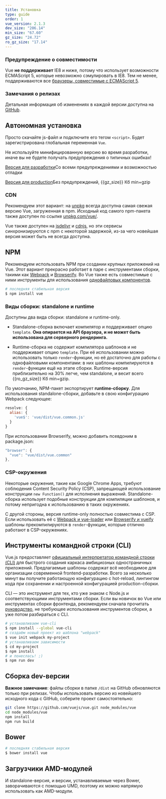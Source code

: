 ```yaml
---
title: Установка
type: guide
order: 1
vue_version: 2.1.3
dev_size: "206.14"
min_size: "67.60"
gz_size: "24.72"
ro_gz_size: "17.14"
---
```


### Предупреждение о cовместимости

Vue **не поддерживает** IE8 и ниже, потому что использует возможности ECMAScript 5, которые невозможно сэмулировать в IE8. Тем не менее, поддерживаются все [браузеры, совместимые с ECMAScript 5](http://caniuse.com/#feat=es5).

### Замечания о релизах

Детальная информация об изменениях в каждой версии доступна на [GitHub](https://github.com/vuejs/vue/releases).

## Автономная установка

Просто скачайте js-файл и подключите его тегом `<script>`. Будет зарегистрирована глобальная переменная `Vue`.

<p class="tip">Не используйте минифицированную версию во время разработки, иначе вы не будете получать предупреждения о типичных ошибках!</p>

<div id="downloads">
<a class="button" href="/js/vue.js" download>Версия для разработки</a><span class="light info">Со всеми  предупреждениями и возможностью отладки</span>

<a class="button" href="/js/vue.min.js" download>Версия для production</a><span class="light info">Без предупреждений, {{gz_size}} Кб min+gzip</span>
</div>

### CDN

Рекомендуем этот вариант: на [unpkg](https://unpkg.com/vue/dist/vue.js) всегда доступна самая свежая версию Vue, загруженная в npm. Исходный код самого npm-пакета также доступен по ссылке [unpkg.com/vue/](https://unpkg.com/vue/).

Vue также доступен на [jsdelivr](//cdn.jsdelivr.net/vue/{{vue_version}}/vue.js) и [cdnjs](//cdnjs.cloudflare.com/ajax/libs/vue/{{vue_version}}/vue.js), но эти сервисы синхронизируются с npm с некоторой задержкой, из-за чего новейшая версия может быть не всегда доступна.

## NPM

Рекомендуем использовать NPM при создании крупных приложений на Vue. Этот вариант прекрасно работает в паре с инструментами сборки, такими как [Webpack](http://webpack.github.io/) и [Browserify](http://browserify.org/). Во Vue также есть совместимые с ними инструменты для использования [однофайловых компонентов](single-file-components.html).

``` bash
# последняя стабильная версия
$ npm install vue
```

### Виды сборки: standalone и runtime

Доступны два вида сборки: standalone и runtime-only.

- Standalone-сборка включает компилятор и поддерживает опцию `template`. **Она опирается на API браузера, и не может быть использована для серверного рендеринга.**

- Runtime-сборка не содержит компилятора шаблонов и не поддерживает опцию `template`. При её использовании можно использовать только `render`-функции, но её достаточно для работы с однофайловыми компонентами: в них шаблоны компилируются в `render`-функции ещё на этапе сборки. Runtime-версия приблизительно на 30% легче, чем standalone, и весит всего {{ro_gz_size}} Кб min+gzip.

По умолчанию, NPM-пакет экспортирует **runtime-сборку**. Для использования standalone-сборки, добавьте в свою конфигурацию Webpack следующее:

``` js
resolve: {
  alias: {
    'vue$': 'vue/dist/vue.common.js'
  }
}
```

При использовании Browserify, можно добавить псевдоним в package.json:

``` js
"browser": {
  "vue": "vue/dist/vue.common"
},
```

### CSP-окружения

Некоторые окружения, такие как Google Chrome Apps, требуют соблюдения Content Security Policy (CSP), запрещающей использование конструкции `new Function()` для исполнения выражений. Standalone-сборка использует подобные конструкции для компиляции шаблонов, и потому непригодна к использованию в таких окружениях.

С другой стороны, версия runtime-only полностью совместима с CSP. Если использовать её с [Webpack и vue-loader](https://github.com/vuejs-templates/webpack-simple) или [Browserify и vueify](https://github.com/vuejs-templates/browserify-simple) шаблоны прекомпилируются в `render`-функции, которые отлично работают в CSP-окружениях.

## Инструменты командной строки (CLI)

Vue.js предоставляет [официальный интерпретатор командной строки (CLI)](https://github.com/vuejs/vue-cli) для быстрого создания каркаса амбициозных одностраничных приложений. Предлагаемые шаблоны содержат всё необходимое для организации современной frontend-разработки. Всего за несколько минут вы получите работающую конфигурацию с hot-reload, линтингом кода при сохранении и настроенной конфигурацией production-сборки.

<p class="tip">CLI — это инструмент для тех, кто уже знаком с Node.js и соответствующими инструментами сборки. Если вы новичок во Vue или инструментах сборки фронтенда, рекомендуем сначала прочитать <a href="./">руководство</a>, не требующее использования инструментов сборки, а уже потом разбираться с CLI.</p>

``` bash
# устанавливаем vue-cli
$ npm install --global vue-cli
# создаём новый проект из шаблона "webpack"
$ vue init webpack my-project
# устанавливаем зависимости
$ cd my-project
$ npm install
# и понеслась! ;)
$ npm run dev
```

## Сборка dev-версии

**Важное замечание**: файлы сборки в папке `/dist` на GitHub обновляются только при релизах. Чтобы использовать версию из новейшего исходного кода с GitHub, соберите проект самостоятельно:

``` bash
git clone https://github.com/vuejs/vue.git node_modules/vue
cd node_modules/vue
npm install
npm run build
```

## Bower

``` bash
# последняя стабильная версия
$ bower install vue
```

## Загрузчики AMD-модулей

И standalone-версия, и версии, устанавливаемые через Bower, заворачиваются с помощью UMD, поэтому их можно напрямую использовать как AMD-модули.
